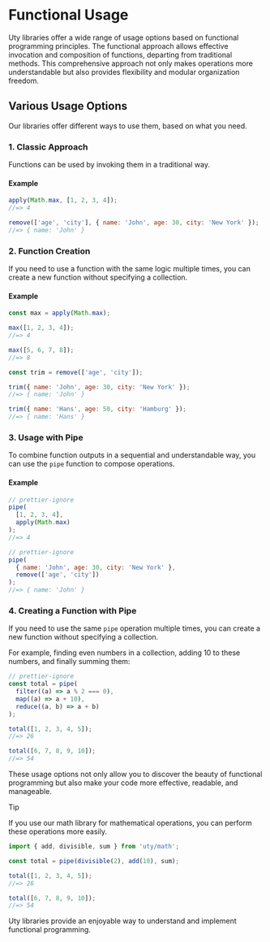 # Functional Usage

Uty libraries offer a wide range of usage options based on functional programming principles. The functional approach allows effective invocation and composition of functions, departing from traditional methods. This comprehensive approach not only makes operations more understandable but also provides flexibility and modular organization freedom.

## Various Usage Options

Our libraries offer different ways to use them, based on what you need.

### 1. Classic Approach

Functions can be used by invoking them in a traditional way.

#### Example

```js
apply(Math.max, [1, 2, 3, 4]);
//=> 4
```

```js
remove(['age', 'city'], { name: 'John', age: 30, city: 'New York' });
//=> { name: 'John' }
```

### 2. Function Creation

If you need to use a function with the same logic multiple times, you can create a new function without specifying a collection.

#### Example

```js
const max = apply(Math.max);

max([1, 2, 3, 4]);
//=> 4

max([5, 6, 7, 8]);
//=> 8
```

```js
const trim = remove(['age', 'city']);

trim({ name: 'John', age: 30, city: 'New York' });
//=> { name: 'John' }

trim({ name: 'Hans', age: 50, city: 'Hamburg' });
//=> { name: 'Hans' }
```

### 3. Usage with Pipe

To combine function outputs in a sequential and understandable way, you can use the `pipe` function to compose operations.

#### Example

```js
// prettier-ignore
pipe(
  [1, 2, 3, 4],
  apply(Math.max)
);
//=> 4
```

```js
// prettier-ignore
pipe(
  { name: 'John', age: 30, city: 'New York' },
  remove(['age', 'city'])
);
//=> { name: 'John' }
```

### 4. Creating a Function with Pipe

If you need to use the same `pipe` operation multiple times, you can create a new function without specifying a collection.

For example, finding even numbers in a collection, adding 10 to these numbers, and finally summing them:

```js
// prettier-ignore
const total = pipe(
  filter((a) => a % 2 === 0),
  map((a) => a + 10),
  reduce((a, b) => a + b)
);

total([1, 2, 3, 4, 5]);
//=> 26

total([6, 7, 8, 9, 10]);
//=> 54
```

These usage options not only allow you to discover the beauty of functional programming but also make your code more effective, readable, and manageable.

> [!TIP]
> If you use our math library for mathematical operations, you can perform these operations more easily.

```js
import { add, divisible, sum } from 'uty/math';

const total = pipe(divisible(2), add(10), sum);

total([1, 2, 3, 4, 5]);
//=> 26

total([6, 7, 8, 9, 10]);
//=> 54
```

Uty libraries provide an enjoyable way to understand and implement functional programming.

